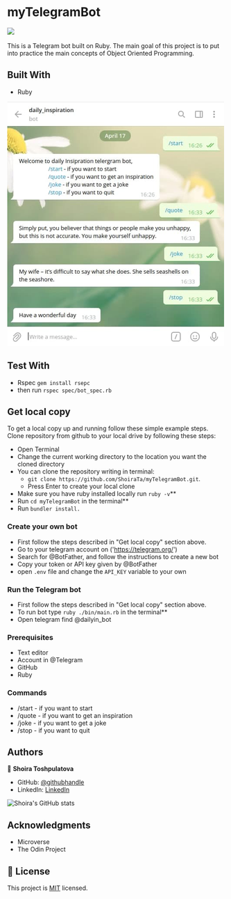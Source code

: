 # myTelegramBot

![](https://img.shields.io/badge/Microverse-blueviolet)

This is a Telegram bot built on Ruby. The main goal of this project is to put into practice the main concepts of Object Oriented Programming.

## Built With

- Ruby

![Bot demo](bot_demo.jpg)

## Test With

- Rspec `gem install rsepc`
- then run `rspec spec/bot_spec.rb`

## Get local copy

To get a local copy up and running follow these simple example steps.
Clone repository from github to your local drive by following these steps:

- Open Terminal
- Change the current working directory to the location you want the cloned directory
- You can clone the repository writing in terminal:
  - `git clone https://github.com/ShoiraTa/myTelegramBot.git`.
  - Press Enter to create your local clone
- Make sure you have ruby installed locally run `ruby -v`\*\*
- Run `cd myTelegramBot` in the terminal\*\*
- Run `bundler install.`

### Create your own bot

- First follow the steps described in "Get local copy" section above.
- Go to your telegram account on ('https://telegram.org/')
- Search for @BotFather, and follow the instructions to create a new bot
- Copy your token or API key given by @BotFather
- open `.env` file and change the `API_KEY` variable to your own

### Run the Telegram bot

- First follow the steps described in "Get local copy" section above.
- To run bot type `ruby ./bin/main.rb` in the terminal\*\*
- Open telegram find @dailyin_bot

### Prerequisites

- Text editor
- Account in @Telegram
- GitHub
- Ruby

### Commands

- /start - if you want to start
- /quote - if you want to get an inspiration
- /joke - if you want to get a joke
- /stop - if you want to quit

## Authors

👤 **Shoira Toshpulatova**

- GitHub: [@githubhandle](https://github.com/shoirata)
- LinkedIn: [LinkedIn](https://www.linkedin.com/in/shoira-tashpulatova-bab4a7122/)

![Shoira's GitHub stats](https://github-readme-stats.vercel.app/api?username=shoirata&count_private=true&theme=dark&show_icons=true)

## Acknowledgments

- Microverse
- The Odin Project

## 📝 License

This project is [MIT](./LICENSE) licensed.

